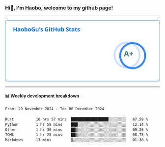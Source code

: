 <!--<h2 align="center"> Hi👋, I'm Haobo, welcome to my github page! </h2>-->
### Hi👋, I'm Haobo, welcome to my github page!
-------

<img href="https://github.com/HaoboGu" src="assets/stats.svg" alt="github stats" /> 

-------

#### 📊 **Weekly development breakdown**
<!--START_SECTION:waka-->

```txt
From: 29 November 2024 - To: 06 December 2024

Rust          10 hrs 57 mins  █████████████████░░░░░░░░   67.59 %
Python        1 hr 58 mins    ███░░░░░░░░░░░░░░░░░░░░░░   12.14 %
Other         1 hr 30 mins    ██▒░░░░░░░░░░░░░░░░░░░░░░   09.26 %
TOML          1 hr 25 mins    ██▒░░░░░░░░░░░░░░░░░░░░░░   08.75 %
Markdown      13 mins         ▒░░░░░░░░░░░░░░░░░░░░░░░░   01.38 %
```

<!--END_SECTION:waka-->
<!--
backup url: https://github-readme-status-dusky-ten.vercel.app/api?username=HaoboGu&count_private=true&show_icons=true&theme=transparent&border_color=2f80ed
-->
<!--
**HaoboGu/HaoboGu** is a ✨ _special_ ✨ repository because its `README.md` (this file) appears on your GitHub profile.

Here are some ideas to get you started:

- 🔭 I’m currently working on AI-assisted programming tools
- 🌱 I’m currently learning ...
- 👯 I’m looking to collaborate on ...
- 🤔 I’m looking for help with ...
- 💬 Ask me about ...
- 📫 How to reach me: ...
- 😄 Pronouns: ...
- ⚡ Fun fact: ...
-->
